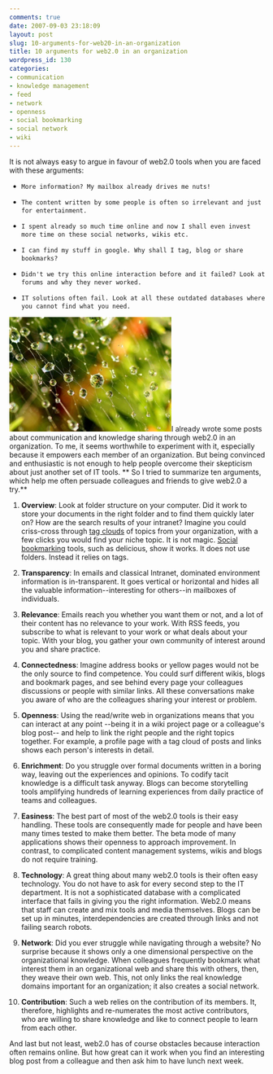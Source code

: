 ```yaml
---
comments: true
date: 2007-09-03 23:18:09
layout: post
slug: 10-arguments-for-web20-in-an-organization
title: 10 arguments for web2.0 in an organization
wordpress_id: 130
categories:
- communication
- knowledge management
- feed
- network
- openness
- social bookmarking
- social network
- wiki
---
```


It is not always easy to argue in favour of web2.0 tools when you are faced with these arguments:



	
  *     More information? My mailbox already drives me nuts!

	
  *     The content written by some people is often so irrelevant and just for entertainment.

	
  *     I spent already so much time online and now I shall even invest more time on these social networks, wikis etc.

	
  *     I can find my stuff in google. Why shall I tag, blog or share bookmarks?

	
  *     Didn't we try this online interaction before and it failed? Look at forums and why they never worked.

	
  *     IT solutions often fail. Look at all these outdated databases where you cannot find what you need.


[![Lida Rose at flickr](/images/251573637_ba1876e689.jpg)](http://www.flickr.com/photos/lidarose/251573637/)I already wrote some posts about communication and knowledge sharing through web2.0 in an organization. To me, it seems worthwhile to experiment with it, especially because it empowers each member of an organization. But being convinced and enthusiastic is not enough to help people overcome their skepticism about just another set of IT tools.
** So I tried to summarize ten arguments, which help me often persuade colleagues and friends to give web2.0 a try.**



	
  1. **Overview**: Look at folder structure on your computer. Did it work to store your documents in the right folder and to find them quickly later on? How are the search results of your intranet? Imagine you could criss-cross through [tag clouds](http://en.wikipedia.org/wiki/Tag_cloud) of topics from your organization, with a few clicks you would find your niche topic. It is not magic. [Social bookmarking](http://en.wikipedia.org/wiki/Social_bookmarking) tools, such as delicious, show it works. It does not use folders. Instead it relies on tags.

	
  2. **Transparency**: In emails and classical Intranet, dominated environment information is in-transparent. It goes vertical or horizontal and hides all the valuable information--interesting for others--in mailboxes of individuals.

	
  3. **Relevance**: Emails reach you whether you want them or not, and a lot of their content has no relevance to your work. With RSS feeds, you subscribe to what is relevant to your work or what deals about your topic. With your blog, you gather your own community of interest around you and share practice.

	
  4. **Connectedness**: Imagine address books or yellow pages would not be the only source to find competence. You could surf different wikis, blogs and bookmark pages, and see behind every page your colleagues discussions or people with similar links. All these conversations make you aware of who are the colleagues sharing your interest or problem.

	
  5. **Openness**: Using the read/write web in organizations means that you can interact at any point --being it in a wiki project page or a colleague's blog post-- and help to link the right people and the right topics together. For example, a profile page with a tag cloud of posts and links shows each person's interests in detail.

	
  6. **Enrichment**: Do you struggle over formal documents written in a boring way, leaving out the experiences and opinions. To codify tacit knowledge is a difficult task anyway. Blogs can become storytelling tools amplifying hundreds of learning experiences from daily practice of teams and colleagues.

	
  7. **Easiness**: The best part of most of the web2.0 tools is their easy handling. These tools are consequently made for people and have been many times tested to make them better. The beta mode of many applications shows their openness to approach improvement. In contrast, to complicated content management systems, wikis and blogs do not require training.

	
  8. **Technology**: A great thing about many web2.0 tools is their often easy technology. You do not have to ask for every second step to the IT department. It is not a sophisticated database with a complicated interface that fails in giving you the right information. Web2.0 means that staff can create and mix tools and media themselves. Blogs can be set up in minutes, interdependencies are created through links and not failing search robots.

	
  9. **Network**: Did you ever struggle while navigating through a website? No surprise because it shows only a one dimensional perspective on the organizational knowledge. When colleagues frequently bookmark what interest them in an organizational web and share this with others, then, they weave their own web. This, not only links the real knowledge domains important for an organization; it also creates a social network.

	
  10. **Contribution**: Such a web relies on the contribution of its members. It, therefore, highlights and re-numerates the most active contributors, who are willing to share knowledge and like to connect people to learn from each other.


And last but not least, web2.0 has of course obstacles because interaction often remains online. But how great can it work when you find an interesting blog post from a colleague and then ask him to have lunch next week.
